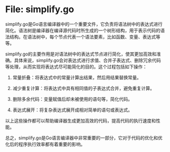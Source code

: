 # File: simplify.go

simplify.go是Go语言编译器中的一个重要文件，它负责将语法树中的表达式进行简化。语法树是编译器在编译源代码时所生成的一个树形结构，用于表示代码的语法结构。在语法树中，每个节点代表一个语法要素，比如函数、变量、表达式等等。

simplify.go的主要作用是对语法树中的表达式节点进行简化，使其更加高效和准确。具体来说，simplify.go会对表达式进行求值、合并子表达式、删除冗余代码等处理，从而实现将表达式尽可能简化的目的。这个过程包括如下操作：

1. 常量折叠：将表达式中的常量计算出结果，然后用结果替换常量。

2. 减少重复计算：将表达式中具有相同值的子表达式合并，避免重复计算。

3. 删除多余代码：变量赋值后却未被使用的语句等，简化代码。

4. 表达式展开：将复杂表达式展开成相对简单的语句或表达式。

以上这些操作都可以帮助编译器生成更加高效的代码，提高代码的执行速度和性能。

总之，simplify.go是Go语言编译器中非常重要的一部分，它对于代码的优化和优化后的程序执行效率都有着重要的影响。

